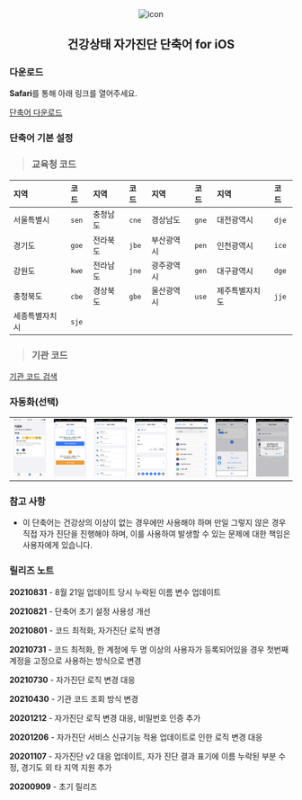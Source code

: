 <p align="center">
  <img width="75" src="https://user-images.githubusercontent.com/10433434/92507753-69804a00-f242-11ea-942f-ee02d7576833.png" alt="icon" align="center">

  <h2 align="center">건강상태 자가진단 단축어 for iOS</h2>
</p>

### 다운로드

**Safari**를 통해 아래 링크를 열어주세요.

<a href="https://www.icloud.com/shortcuts/e5f390a5c6844b7bb94aeecb9b736dc0">단축어 다운로드</a>

### 단축어 기본 설정

> ### 교육청 코드

|지역|코드|지역|코드|지역|코드|지역|코드|
|:---|:---|:---|:---|:---|:---|:---|:---|
|서울특별시|`sen`|충청남도|`cne`| 경상남도|`gne`|대전광역시|`dje`|
|경기도|`goe`|전라북도|`jbe`|부산광역시|`pen`|인천광역시|`ice`|
|강원도|`kwe`|전라남도|`jne`|광주광역시|`gen`|대구광역시|`dge`|
|충청북도|`cbe`|경상북도|`gbe`|울산광역시|`use`|제주특별자치도|`jje`|
|세종특별자치시|`sje`|

> ### 기관 코드

[기관 코드 검색](https://neis.chemistryx.me)

### 자동화(선택)

|                   |                   |                   |                   |                   |                   |                   |
| :---------------: | :---------------: | :---------------: | :---------------: | :---------------: | :---------------: | :---------------: |
| ![](images/1.png) | ![](images/2.png) | ![](images/3.png) | ![](images/4.png) | ![](images/5.png) | ![](images/6.png) | ![](images/7.png) |

### 참고 사항

- 이 단축어는 건강상의 이상이 없는 경우에만 사용해야 하며 만일 그렇지 않은 경우 직접 자가 진단을 진행해야 하며, 이를 사용하여 발생할 수 있는 문제에 대한 책임은 사용자에게 있습니다.

### 릴리즈 노트

**20210831** - 8월 21일 업데이트 당시 누락된 이름 변수 업데이트

**20210821** - 단축어 초기 설정 사용성 개선

**20210801** - 코드 최적화, 자가진단 로직 변경 

**20210731** - 코드 최적화, 한 계정에 두 명 이상의 사용자가 등록되어있을 경우 첫번째 계정을 고정으로 사용하는 방식으로 변경

**20210730** - 자가진단 로직 변경 대응

**20210430** - 기관 코드 조회 방식 변경

**20201212** - 자가진단 로직 변경 대응, 비밀번호 인증 추가

**20201206** - 자가진단 서비스 신규기능 적용 업데이트로 인한 로직 변경 대응

**20201107** - 자가진단 v2 대응 업데이트, 자가 진단 결과 표기에 이름 누락된 부분 수정, 경기도 외 타 지역 지원 추가

**20200909** - 초기 릴리즈
